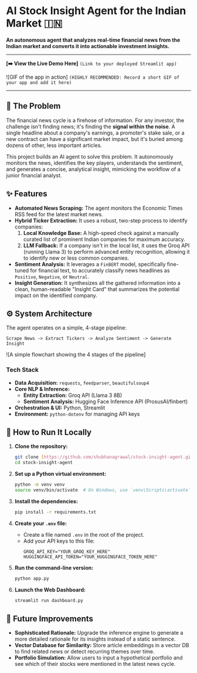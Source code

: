 # AI Stock Insight Agent for the Indian Market 🇮🇳

**An autonomous agent that analyzes real-time financial news from the Indian market and converts it into actionable investment insights.**

---

**[➡️ View the Live Demo Here]** `(Link to your deployed Streamlit app)`

![GIF of the app in action] `(HIGHLY RECOMMENDED: Record a short GIF of your app and add it here)`

---

## 🎯 The Problem

The financial news cycle is a firehose of information. For any investor, the challenge isn't finding news; it's finding the **signal within the noise**. A single headline about a company's earnings, a promoter's stake sale, or a new contract can have a significant market impact, but it's buried among dozens of other, less important articles.

This project builds an AI agent to solve this problem. It autonomously monitors the news, identifies the key players, understands the sentiment, and generates a concise, analytical insight, mimicking the workflow of a junior financial analyst.

## ✨ Features

* **Automated News Scraping:** The agent monitors the Economic Times RSS feed for the latest market news.
* **Hybrid Ticker Extraction:** It uses a robust, two-step process to identify companies:
    1.  **Local Knowledge Base:** A high-speed check against a manually curated list of prominent Indian companies for maximum accuracy.
    2.  **LLM Fallback:** If a company isn't in the local list, it uses the Groq API (running Llama 3) to perform advanced entity recognition, allowing it to identify new or less common companies.
* **Sentiment Analysis:** It leverages a `FinBERT` model, specifically fine-tuned for financial text, to accurately classify news headlines as `Positive`, `Negative`, or `Neutral`.
* **Insight Generation:** It synthesizes all the gathered information into a clean, human-readable "Insight Card" that summarizes the potential impact on the identified company.

## ⚙️ System Architecture

The agent operates on a simple, 4-stage pipeline:

`Scrape News -> Extract Tickers -> Analyze Sentiment -> Generate Insight`

![A simple flowchart showing the 4 stages of the pipeline] 

### **Tech Stack**

* **Data Acquisition:** `requests`, `feedparser`, `beautifulsoup4`
* **Core NLP & Inference:**
    * **Entity Extraction:** Groq API (Llama 3 8B)
    * **Sentiment Analysis:** Hugging Face Inference API (ProsusAI/finbert)
* **Orchestration & UI:** Python, Streamlit
* **Environment:** `python-dotenv` for managing API keys

## 🚀 How to Run It Locally

1.  **Clone the repository:**
    ```bash
    git clone [https://github.com/shubhanagrawal/stock-insight-agent.git](https://github.com/shubhanagrawal/stock-insight-agent.git)
    cd stock-insight-agent
    ```

2.  **Set up a Python virtual environment:**
    ```bash
    python -m venv venv
    source venv/bin/activate  # On Windows, use `venv\Scripts\activate`
    ```

3.  **Install the dependencies:**
    ```bash
    pip install -r requirements.txt
    ```

4.  **Create your `.env` file:**
    * Create a file named `.env` in the root of the project.
    * Add your API keys to this file:
        ```
        GROQ_API_KEY="YOUR_GROQ_KEY_HERE"
        HUGGINGFACE_API_TOKEN="YOUR_HUGGINGFACE_TOKEN_HERE"
        ```

5.  **Run the command-line version:**
    ```bash
    python app.py
    ```

6.  **Launch the Web Dashboard:**
    ```bash
    streamlit run dashboard.py
    ```

## 🔮 Future Improvements

* **Sophisticated Rationale:** Upgrade the inference engine to generate a more detailed rationale for its insights instead of a static sentence.
* **Vector Database for Similarity:** Store article embeddings in a vector DB to find related news or detect recurring themes over time.
* **Portfolio Simulation:** Allow users to input a hypothetical portfolio and see which of their stocks were mentioned in the latest news cycle.
